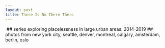```yaml
---
layout: post
title: There Is No There There
---
```

<img src="/img/blank.png" alt="" data-echo="/images/there-is-no-there-there/1-1.jpg">
<!--more-->
## series exploring placelessness in large urban areas. 2014-2019
## photos from new york city, seattle, denver, montreal, calgary, amsterdam, berlin, oslo
<img src="/img/blank.png" alt="" data-echo="/images/there-is-no-there-there/1-2.jpg">
<img src="/img/blank.png" alt="" data-echo="/images/there-is-no-there-there/1-3.jpg">
<img src="/img/blank.png" alt="" data-echo="/images/there-is-no-there-there/1-4.jpg">
<img src="/img/blank.png" alt="" data-echo="/images/there-is-no-there-there/1-5.jpg">
<img src="/img/blank.png" alt="" data-echo="/images/there-is-no-there-there/1-6.jpg">
<img src="/img/blank.png" alt="" data-echo="/images/there-is-no-there-there/1-7.jpg">
<img src="/img/blank.png" alt="" data-echo="/images/there-is-no-there-there/1-8.jpg">
<img src="/img/blank.png" alt="" data-echo="/images/there-is-no-there-there/1-9.jpg">
<img src="/img/blank.png" alt="" data-echo="/images/there-is-no-there-there/1-10.jpg">
<img src="/img/blank.png" alt="" data-echo="/images/there-is-no-there-there/1-11.jpg">
<img src="/img/blank.png" alt="" data-echo="/images/there-is-no-there-there/1-12.jpg">
<img src="/img/blank.png" alt="" data-echo="/images/there-is-no-there-there/1-13.jpg">
<img src="/img/blank.png" alt="" data-echo="/images/there-is-no-there-there/1-14.jpg">
<img src="/img/blank.png" alt="" data-echo="/images/there-is-no-there-there/1-15.jpg">
<img src="/img/blank.png" alt="" data-echo="/images/there-is-no-there-there/1-16.jpg">
<img src="/img/blank.png" alt="" data-echo="/images/there-is-no-there-there/1-17.jpg">
<img src="/img/blank.png" alt="" data-echo="/images/there-is-no-there-there/1-18.jpg">
<img src="/img/blank.png" alt="" data-echo="/images/there-is-no-there-there/1-19.jpg">
<img src="/img/blank.png" alt="" data-echo="/images/there-is-no-there-there/1-20.jpg">
<img src="/img/blank.png" alt="" data-echo="/images/there-is-no-there-there/1-21.jpg">
<img src="/img/blank.png" alt="" data-echo="/images/there-is-no-there-there/1-22.jpg">
<img src="/img/blank.png" alt="" data-echo="/images/there-is-no-there-there/1-23.jpg">